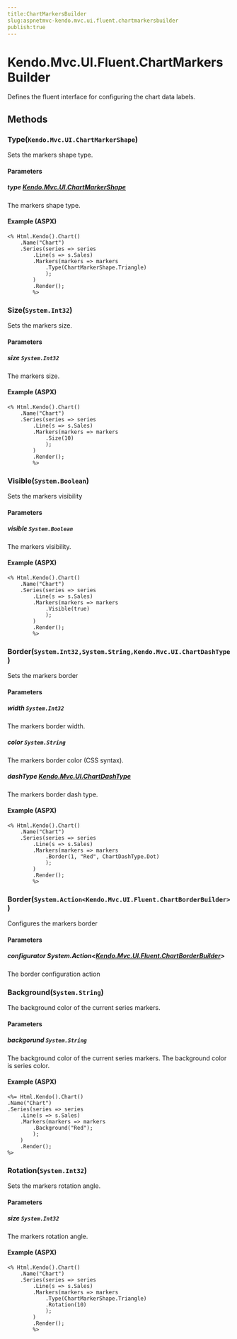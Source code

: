 ```yaml
---
title:ChartMarkersBuilder
slug:aspnetmvc-kendo.mvc.ui.fluent.chartmarkersbuilder
publish:true
---
```


# Kendo.Mvc.UI.Fluent.ChartMarkersBuilder
Defines the fluent interface for configuring the chart data labels.



## Methods

### Type(`Kendo.Mvc.UI.ChartMarkerShape`)
Sets the markers shape type.


#### Parameters

##### type [Kendo.Mvc.UI.ChartMarkerShape](/api/wrappers/aspnet-mvc/Kendo.Mvc.UI/ChartMarkerShape)
The markers shape type.




#### Example (ASPX)
    <% Html.Kendo().Chart()
        .Name("Chart")
        .Series(series => series
            .Line(s => s.Sales)
            .Markers(markers => markers
                .Type(ChartMarkerShape.Triangle)
                );
            )
            .Render();
            %>


### Size(`System.Int32`)
Sets the markers size.


#### Parameters

##### size `System.Int32`
The markers size.




#### Example (ASPX)
    <% Html.Kendo().Chart()
        .Name("Chart")
        .Series(series => series
            .Line(s => s.Sales)
            .Markers(markers => markers
                .Size(10)
                );
            )
            .Render();
            %>


### Visible(`System.Boolean`)
Sets the markers visibility


#### Parameters

##### visible `System.Boolean`
The markers visibility.




#### Example (ASPX)
    <% Html.Kendo().Chart()
        .Name("Chart")
        .Series(series => series
            .Line(s => s.Sales)
            .Markers(markers => markers
                .Visible(true)
                );
            )
            .Render();
            %>


### Border(`System.Int32,System.String,Kendo.Mvc.UI.ChartDashType`)
Sets the markers border


#### Parameters

##### width `System.Int32`
The markers border width.

##### color `System.String`
The markers border color (CSS syntax).

##### dashType [Kendo.Mvc.UI.ChartDashType](/api/wrappers/aspnet-mvc/Kendo.Mvc.UI/ChartDashType)
The markers border dash type.




#### Example (ASPX)
    <% Html.Kendo().Chart()
        .Name("Chart")
        .Series(series => series
            .Line(s => s.Sales)
            .Markers(markers => markers
                .Border(1, "Red", ChartDashType.Dot)
                );
            )
            .Render();
            %>


### Border(`System.Action<Kendo.Mvc.UI.Fluent.ChartBorderBuilder>`)
Configures the markers border


#### Parameters

##### configurator System.Action<[Kendo.Mvc.UI.Fluent.ChartBorderBuilder](/api/wrappers/aspnet-mvc/Kendo.Mvc.UI.Fluent/ChartBorderBuilder)>
The border configuration action





### Background(`System.String`)
The background color of the current series markers.


#### Parameters

##### backgorund `System.String`
The background color of the current series markers. The background color is series color.




#### Example (ASPX)
    <%= Html.Kendo().Chart()
    .Name("Chart")
    .Series(series => series
        .Line(s => s.Sales)
        .Markers(markers => markers
            .Background("Red");
            );
        )
        .Render();
    %>


### Rotation(`System.Int32`)
Sets the markers rotation angle.


#### Parameters

##### size `System.Int32`
The markers rotation angle.




#### Example (ASPX)
    <% Html.Kendo().Chart()
        .Name("Chart")
        .Series(series => series
            .Line(s => s.Sales)
            .Markers(markers => markers
                .Type(ChartMarkerShape.Triangle)
                .Rotation(10)
                );
            )
            .Render();
            %>



 

